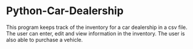 # Python-Car-Dealership
This program keeps track of the inventory for a car dealership in a csv file. The user can enter, edit and view information in the inventory. The user is also able to purchase a vehicle.
